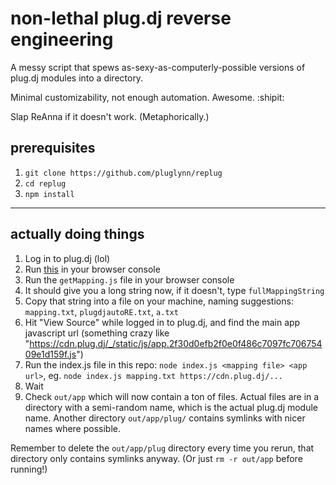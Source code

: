 # non-lethal plug.dj reverse engineering

A messy script that spews as-sexy-as-computerly-possible versions of plug.dj modules into a directory.

Minimal customizability, not enough automation. Awesome. :shipit:

Slap ReAnna if it doesn't work. (Metaphorically.)

## prerequisites

1. `git clone https://github.com/pluglynn/replug`
1. `cd replug`
1. `npm install`

---

## actually doing things

1. Log in to plug.dj (lol)
1. Run [this](https://raw.githubusercontent.com/PlugLynn/plug-modules/master/plug-modules.js) in your browser console
1. Run the `getMapping.js` file in your browser console
1. It should give you a long string now, if it doesn't, type `fullMappingString`
1. Copy that string into a file on your machine, naming suggestions: `mapping.txt`, `plugdjautoRE.txt`, `a.txt`
1. Hit "View Source" while logged in to plug.dj, and find the main app javascript url (something crazy like "https://cdn.plug.dj/_/static/js/app.2f30d0efb2f0e0f486c7097fc70675409e1d159f.js")
1. Run the index.js file in this repo: `node index.js <mapping file> <app url>`, eg. `node index.js mapping.txt https://cdn.plug.dj/...`
1. Wait
1. Check `out/app` which will now contain a ton of files. Actual files are in a directory with a semi-random name, which is the actual plug.dj module name. Another directory `out/app/plug/` contains symlinks with nicer names where possible.

Remember to delete the `out/app/plug` directory every time you rerun, that directory only contains symlinks anyway. (Or just `rm -r out/app` before running!)